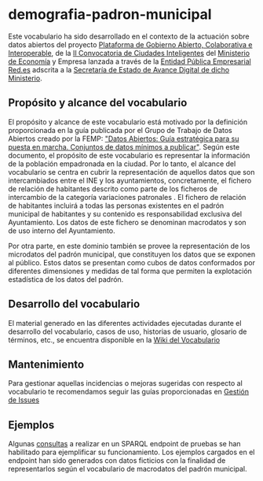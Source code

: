 # demografia-padron-municipal
Este vocabulario ha sido desarrollado en el contexto de la actuación sobre datos abiertos del proyecto [Plataforma de Gobierno Abierto, Colaborativa e Interoperable](http://www.red.es/redes/es/que-hacemos/ciudades-inteligentes/proyectos-en-ciudades), de la [II Convocatoria de Ciudades Inteligentes](https://perfilcontratante.red.es/perfilcontratante/busqueda/DetalleLicitacionesDefault.action?idLicitacion=6707&visualizar=0) del [Ministerio de Economía](http://www.mineco.gob.es/) y Empresa lanzada a través de la [Entidad Pública Empresarial Red.es](http://www.red.es/) adscrita a la [Secretaría de Estado de Avance Digital de dicho Ministerio](http://www.mineco.gob.es/portal/site/mineco/avancedigital).

## Propósito y alcance del vocabulario
El propósito y alcance de este vocabulario está motivado por la definición proporcionada en la guía publicada por el Grupo de Trabajo de Datos Abiertos creado por la FEMP: ["Datos Abiertos: Guía estratégica para su puesta en marcha. Conjuntos de datos mínimos a publicar"](http://femp.femp.es/files/3580-1617-fichero/Gu%C3%ADa%20Datos%20Abiertos.pdf). Según este documento, el propósito de este vocabulario es representar la información de la población empadronada en la ciudad. Por lo tanto, el alcance del vocabulario se centra en cubrir la representación de aquellos datos que son intercambiados entre el INE y los ayuntamientos, concretamente, el fichero de relación de habitantes descrito como parte de los ficheros de intercambio de la categoría variaciones patronales . El fichero de relación de habitantes incluirá a todas las personas existentes en el padrón municipal de habitantes y su contenido es responsabilidad exclusiva del Ayuntamiento. Los datos de este fichero se denominan macrodatos y son de uso interno del Ayuntamiento.

Por otra parte, en este dominio también se provee la representación de los microdatos del padrón municipal, que constituyen los datos que se exponen al público. Estos datos se presentan como cubos de datos conformados por diferentes dimensiones y medidas de tal forma que permiten la explotación estadística de los datos del padrón.

## Desarrollo del vocabulario
El material generado en las diferentes actividades ejecutadas durante el desarrollo del vocabulario, casos de uso, historias de usuario, glosario de términos, etc., se encuentra disponible en la [Wiki del Vocabulario](https://github.com/CiudadesAbiertas/vocab-demografia-padron-municipal/wiki)

## Mantenimiento
Para gestionar aquellas incidencias o mejoras sugeridas con respecto al vocabulario te recomendamos seguir las guías proporcionadas en [Gestión de Issues](https://github.com/CiudadesAbiertas/vocab-demografia-padron-municipal/wiki/Gesti%C3%B3n-de-issues)

## Ejemplos
Algunas [consultas](https://github.com/opencitydata/demografia-padron-municipal/tree/master/examples) a realizar en un SPARQL endpoint de pruebas se han habilitado para ejemplificar su funcionamiento. Los ejemplos cargados en el endpoint han sido generados con datos ficticios con la finalidad de representarlos según el vocabulario de macrodatos del padrón municipal.
